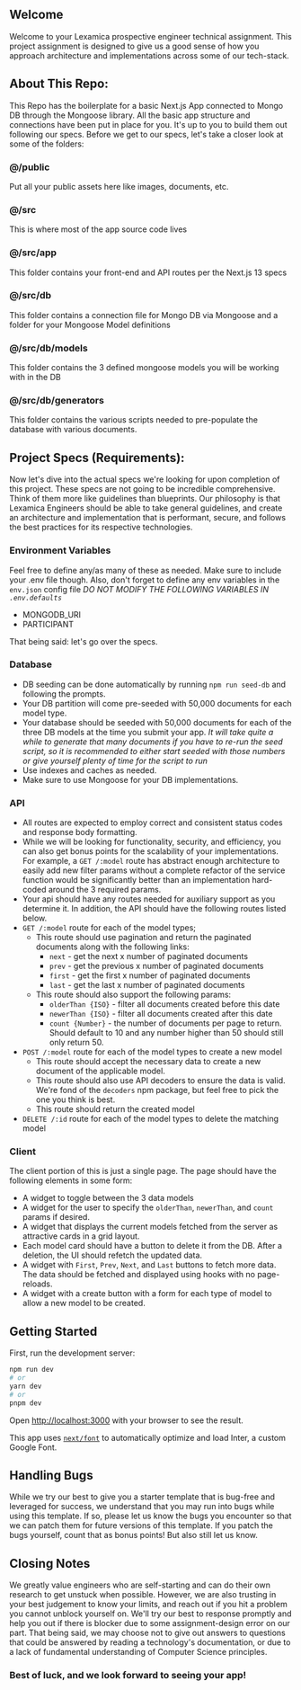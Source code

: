 ## Welcome
Welcome to your Lexamica prospective engineer technical assignment. This project assignment is designed to give us a good sense of how you approach architecture and implementations across some of our tech-stack.

## About This Repo:
This Repo has the boilerplate for a basic Next.js App connected to Mongo DB through the Mongoose library. All the basic app structure and connections have been put in place for you. It's up to you to build them out following our specs. Before we get to our specs, let's take a closer look at some of the folders:
### @/public
Put all your public assets here like images, documents, etc.
### @/src
This is where most of the app source code lives
### @/src/app
This folder contains your front-end and API routes per the Next.js 13 specs
### @/src/db
This folder contains a connection file for Mongo DB via Mongoose and a folder for your Mongoose Model definitions
### @/src/db/models
This folder contains the 3 defined mongoose models you will be working with in the DB
### @/src/db/generators
This folder contains the various scripts needed to pre-populate the database with various documents.

## Project Specs (Requirements):
Now let's dive into the actual specs we're looking for upon completion of this project. These specs are not going to be incredible comprehensive. Think of them more like guidelines than blueprints. Our philosophy is that Lexamica Engineers should be able to take general guidelines, and create an architecture and implementation that is performant, secure, and follows the best practices for its respective technologies.

### Environment Variables
Feel free to define any/as many of these as needed. Make sure to include your .env file though. Also, don't forget to define any env variables in the `env.json` config file
*DO NOT MODIFY THE FOLLOWING VARIABLES IN `.env.defaults`*
- MONGODB_URI
- PARTICIPANT

That being said: let's go over the specs.
### Database
- DB seeding can be done automatically by running `npm run seed-db` and following the prompts.
- Your DB partition will come pre-seeded with 50,000 documents for each model type.
- Your database should be seeded with 50,000 documents for each of the three DB models at the time you submit your app. *It will take quite a while to generate that many documents if you have to re-run the seed script, so it is recommended to either start seeded with those numbers or give yourself plenty of time for the script to run*
- Use indexes and caches as needed.
- Make sure to use Mongoose for your DB implementations.
### API
- All routes are expected to employ correct and consistent status codes and response body formatting.
- While we will be looking for functionality, security, and efficiency, you can also get bonus points for the scalability of your implementations. For example, a `GET /:model` route has abstract enough architecture to easily add new filter params without a complete refactor of the service function would be significantly better than an implementation hard-coded around the 3 required params.
- Your api should have any routes needed for auxiliary support as you determine it. In addition, the API should have the following routes listed below.
- `GET /:model` route for each of the model types;
  - This route should use pagination and return the paginated documents along with the following links:
    - `next` - get the next x number of paginated documents
    - `prev` - get the previous x number of paginated documents
    - `first` - get the first x number of paginated documents
    - `last` - get the last x number of paginated documents
  - This route should also support the following params:
    - `olderThan {ISO}` - filter all documents created before this date
    - `newerThan {ISO}` - filter all documents created after this date
    - `count {Number}` - the number of documents per page to return. Should default to 10 and any number higher than 50 should still only return 50.
- `POST /:model` route for each of the model types to create a new model
  - This route should accept the necessary data to create a new document of the applicable model.
  - This route should also use API decoders to ensure the data is valid. We're fond of the `decoders` npm package, but feel free to pick the one you think is best.
  - This route should return the created model
- `DELETE /:id` route for each of the model types to delete the matching model
### Client
The client portion of this is just a single page. The page should have the following elements in some form:
- A widget to toggle between the 3 data models
- A widget for the user to specify the `olderThan`, `newerThan`, and `count` params if desired.
- A widget that displays the current models fetched from the server as attractive cards in a grid layout.
- Each model card should have a button to delete it from the DB. After a deletion, the UI should refetch the updated data.
- A widget with `First`, `Prev`, `Next`, and `Last` buttons to fetch more data.
The data should be fetched and displayed using hooks with no page-reloads.
- A widget with a create button with a form for each type of model to allow a new model to be created.

## Getting Started
First, run the development server:

```bash
npm run dev
# or
yarn dev
# or
pnpm dev
```

Open [http://localhost:3000](http://localhost:3000) with your browser to see the result.


This app uses [`next/font`](https://nextjs.org/docs/basic-features/font-optimization) to automatically optimize and load Inter, a custom Google Font.

## Handling Bugs
While we try our best to give you a starter template that is bug-free and leveraged for success, we understand that you may run into bugs while using this template. If so, please let us know the bugs you encounter so that we can patch them for future versions of this template. If you patch the bugs yourself, count that as bonus points! But also still let us know.

## Closing Notes
We greatly value engineers who are self-starting and can do their own research to get unstuck when possible. However, we are also trusting in your best judgement to know your limits, and reach out if you hit a problem you cannot unblock yourself on. We'll try our best to response promptly and help you out if there is blocker due to some assignment-design error on our part. That being said, we may choose not to give out answers to questions that could be answered by reading a technology's documentation, or due to a lack of fundamental understanding of Computer Science principles.

### Best of luck, and we look forward to seeing your app!
